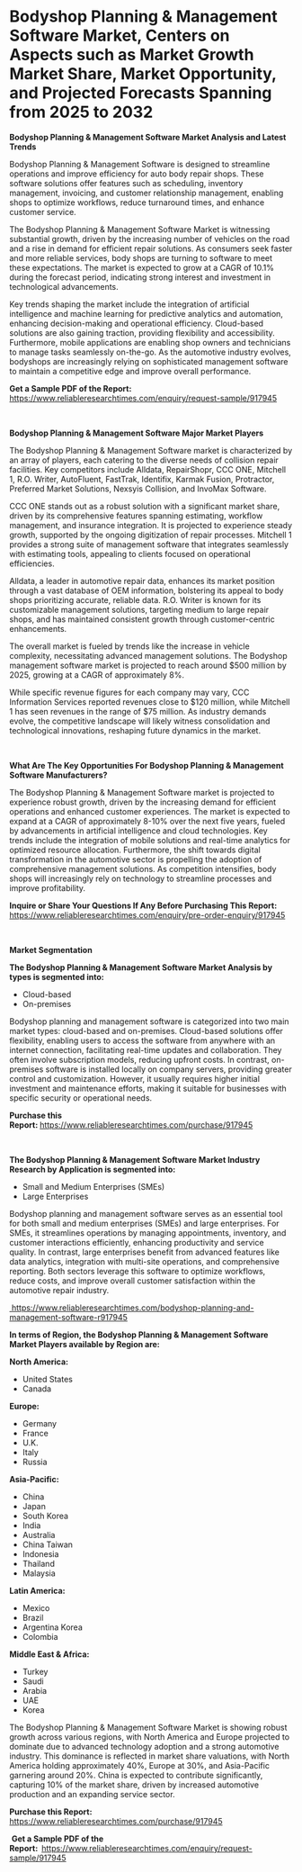 <p><h1>Bodyshop Planning & Management Software Market, Centers on Aspects such as Market Growth Market Share, Market Opportunity, and Projected Forecasts Spanning from 2025 to 2032</h1></p><p><strong>Bodyshop Planning & Management Software Market Analysis and Latest Trends</strong></p>
<p><p>Bodyshop Planning & Management Software is designed to streamline operations and improve efficiency for auto body repair shops. These software solutions offer features such as scheduling, inventory management, invoicing, and customer relationship management, enabling shops to optimize workflows, reduce turnaround times, and enhance customer service.</p><p>The Bodyshop Planning & Management Software Market is witnessing substantial growth, driven by the increasing number of vehicles on the road and a rise in demand for efficient repair solutions. As consumers seek faster and more reliable services, body shops are turning to software to meet these expectations. The market is expected to grow at a CAGR of 10.1% during the forecast period, indicating strong interest and investment in technological advancements.</p><p>Key trends shaping the market include the integration of artificial intelligence and machine learning for predictive analytics and automation, enhancing decision-making and operational efficiency. Cloud-based solutions are also gaining traction, providing flexibility and accessibility. Furthermore, mobile applications are enabling shop owners and technicians to manage tasks seamlessly on-the-go. As the automotive industry evolves, bodyshops are increasingly relying on sophisticated management software to maintain a competitive edge and improve overall performance.</p></p>
<p><strong>Get a Sample PDF of the Report:&nbsp;</strong> <a href="https://www.reliableresearchtimes.com/enquiry/request-sample/917945?utm_campaign=3074&utm_medium=2&utm_source=Github&utm_content=ia&utm_term=18042025&utm_id=bodyshop-planning-management-software">https://www.reliableresearchtimes.com/enquiry/request-sample/917945</a></p>
<p>&nbsp;</p>
<p><strong>Bodyshop Planning & Management Software Major Market Players</strong></p>
<p><p>The Bodyshop Planning & Management Software market is characterized by an array of players, each catering to the diverse needs of collision repair facilities. Key competitors include Alldata, RepairShopr, CCC ONE, Mitchell 1, R.O. Writer, AutoFluent, FastTrak, Identifix, Karmak Fusion, Protractor, Preferred Market Solutions, Nexsyis Collision, and InvoMax Software.</p><p>CCC ONE stands out as a robust solution with a significant market share, driven by its comprehensive features spanning estimating, workflow management, and insurance integration. It is projected to experience steady growth, supported by the ongoing digitization of repair processes. Mitchell 1 provides a strong suite of management software that integrates seamlessly with estimating tools, appealing to clients focused on operational efficiencies.</p><p>Alldata, a leader in automotive repair data, enhances its market position through a vast database of OEM information, bolstering its appeal to body shops prioritizing accurate, reliable data. R.O. Writer is known for its customizable management solutions, targeting medium to large repair shops, and has maintained consistent growth through customer-centric enhancements.</p><p>The overall market is fueled by trends like the increase in vehicle complexity, necessitating advanced management solutions. The Bodyshop management software market is projected to reach around $500 million by 2025, growing at a CAGR of approximately 8%.</p><p>While specific revenue figures for each company may vary, CCC Information Services reported revenues close to $120 million, while Mitchell 1 has seen revenues in the range of $75 million. As industry demands evolve, the competitive landscape will likely witness consolidation and technological innovations, reshaping future dynamics in the market.</p></p>
<p>&nbsp;</p>
<p><strong>What Are The Key Opportunities For Bodyshop Planning & Management Software Manufacturers?</strong></p>
<p><p>The Bodyshop Planning & Management Software market is projected to experience robust growth, driven by the increasing demand for efficient operations and enhanced customer experiences. The market is expected to expand at a CAGR of approximately 8-10% over the next five years, fueled by advancements in artificial intelligence and cloud technologies. Key trends include the integration of mobile solutions and real-time analytics for optimized resource allocation. Furthermore, the shift towards digital transformation in the automotive sector is propelling the adoption of comprehensive management solutions. As competition intensifies, body shops will increasingly rely on technology to streamline processes and improve profitability.</p></p>
<p><strong>Inquire or Share Your Questions If Any Before Purchasing This Report:</strong> <a href="https://www.reliableresearchtimes.com/enquiry/pre-order-enquiry/917945?utm_campaign=3074&utm_medium=2&utm_source=Github&utm_content=ia&utm_term=18042025&utm_id=bodyshop-planning-management-software">https://www.reliableresearchtimes.com/enquiry/pre-order-enquiry/917945</a></p>
<p>&nbsp;</p>
<p><strong>Market Segmentation</strong></p>
<p><strong>The Bodyshop Planning & Management Software Market Analysis by types is segmented into:</strong></p>
<p><ul><li>Cloud-based</li><li>On-premises</li></ul></p>
<p><p>Bodyshop planning and management software is categorized into two main market types: cloud-based and on-premises. Cloud-based solutions offer flexibility, enabling users to access the software from anywhere with an internet connection, facilitating real-time updates and collaboration. They often involve subscription models, reducing upfront costs. In contrast, on-premises software is installed locally on company servers, providing greater control and customization. However, it usually requires higher initial investment and maintenance efforts, making it suitable for businesses with specific security or operational needs.</p></p>
<p><strong>Purchase this Report:&nbsp;</strong><a href="https://www.reliableresearchtimes.com/purchase/917945?utm_campaign=3074&utm_medium=2&utm_source=Github&utm_content=ia&utm_term=18042025&utm_id=bodyshop-planning-management-software">https://www.reliableresearchtimes.com/purchase/917945</a></p>
<p>&nbsp;</p>
<p><strong>The Bodyshop Planning & Management Software Market Industry Research by Application is segmented into:</strong></p>
<p><ul><li>Small and Medium Enterprises (SMEs)</li><li>Large Enterprises</li></ul></p>
<p><p>Bodyshop planning and management software serves as an essential tool for both small and medium enterprises (SMEs) and large enterprises. For SMEs, it streamlines operations by managing appointments, inventory, and customer interactions efficiently, enhancing productivity and service quality. In contrast, large enterprises benefit from advanced features like data analytics, integration with multi-site operations, and comprehensive reporting. Both sectors leverage this software to optimize workflows, reduce costs, and improve overall customer satisfaction within the automotive repair industry.</p></p>
<p><a href="https://www.reliableresearchtimes.com/bodyshop-planning-and-management-software-r917945?utm_campaign=3074&utm_medium=2&utm_source=Github&utm_content=ia&utm_term=18042025&utm_id=bodyshop-planning-management-software">&nbsp;https://www.reliableresearchtimes.com/bodyshop-planning-and-management-software-r917945</a></p>
<p><strong>In terms of Region, the Bodyshop Planning & Management Software Market Players available by Region are:</strong></p>
<p>
    <p> <strong> North America: </strong>
        <ul>
            <li>United States</li>
            <li>Canada</li>
        </ul>
        </p> 
    <p> <strong> Europe: </strong>
        <ul>
            <li>Germany</li>
            <li>France</li>
            <li>U.K.</li>
            <li>Italy</li>
            <li>Russia</li>
        </ul>
        </p> 
    <p> <strong> Asia-Pacific: </strong>
        <ul>
            <li>China</li>
            <li>Japan</li>
            <li>South Korea</li>
            <li>India</li>
            <li>Australia</li>
            <li>China Taiwan</li>
            <li>Indonesia</li>
            <li>Thailand</li>
            <li>Malaysia</li>
        </ul>
        </p> 
    <p> <strong> Latin America: </strong>
        <ul>
            <li>Mexico</li>
            <li>Brazil</li>
            <li>Argentina Korea</li>
            <li>Colombia</li>
        </ul>
        </p> 
    <p> <strong> Middle East & Africa: </strong>
        <ul>
            <li>Turkey</li>
            <li>Saudi</li>
            <li>Arabia</li>
            <li>UAE</li>
            <li>Korea</li>
        </ul>
    </p>
    </p>
<p><p>The Bodyshop Planning & Management Software Market is showing robust growth across various regions, with North America and Europe projected to dominate due to advanced technology adoption and a strong automotive industry. This dominance is reflected in market share valuations, with North America holding approximately 40%, Europe at 30%, and Asia-Pacific garnering around 20%. China is expected to contribute significantly, capturing 10% of the market share, driven by increased automotive production and an expanding service sector.</p></p>
<p><strong>Purchase this Report: </strong><a href="https://www.reliableresearchtimes.com/purchase/917945?utm_campaign=3074&utm_medium=2&utm_source=Github&utm_content=ia&utm_term=18042025&utm_id=bodyshop-planning-management-software">https://www.reliableresearchtimes.com/purchase/917945</a></p>
<p>&nbsp;<strong>Get a Sample PDF of the Report:&nbsp;&nbsp;</strong><a href="https://www.reliableresearchtimes.com/enquiry/request-sample/917945?utm_campaign=3074&utm_medium=2&utm_source=Github&utm_content=ia&utm_term=18042025&utm_id=bodyshop-planning-management-software">https://www.reliableresearchtimes.com/enquiry/request-sample/917945</a></p>
<p><strong></strong></p>
<p><p></p><p></p><p></p></p>